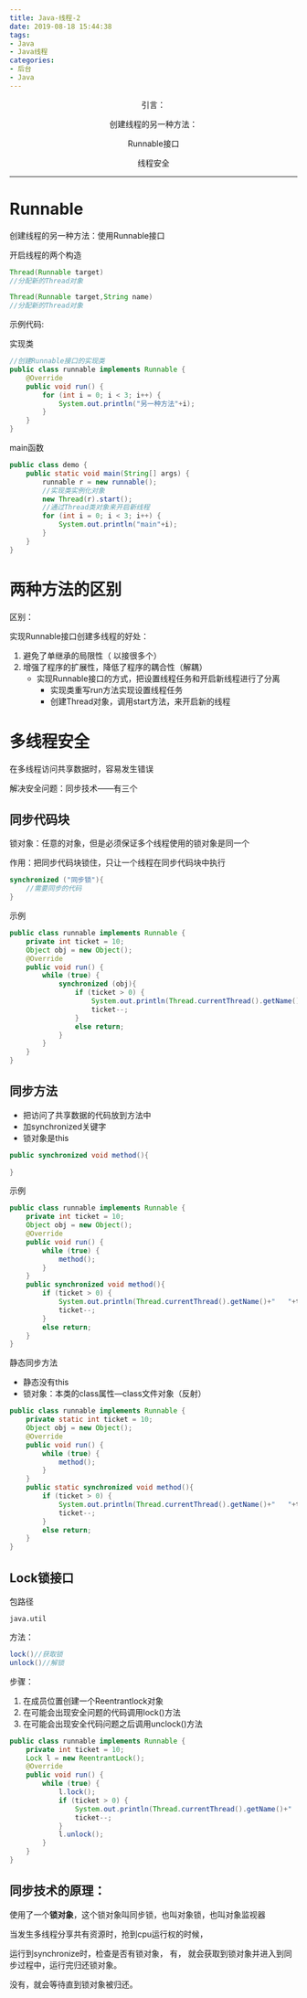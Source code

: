```yaml
---
title: Java-线程-2
date: 2019-08-18 15:44:38
tags: 
- Java
- Java线程
categories: 
- 后台
- Java
---
```

<center>
引言：

创建线程的另一种方法：

Runnable接口

线程安全
</center>

<!--more-->

--------

# Runnable

创建线程的另一种方法：使用Runnable接口

开启线程的两个构造
```java
Thread(Runnable target)
//分配新的Thread对象

Thread(Runnable target,String name)
//分配新的Thread对象
```

示例代码:

实现类
```java
//创建Runnable接口的实现类
public class runnable implements Runnable {
    @Override
    public void run() {
        for (int i = 0; i < 3; i++) {
            System.out.println("另一种方法"+i);
        }
    }
}
```
main函数
```java
public class demo {
    public static void main(String[] args) {
        runnable r = new runnable();
        //实现类实例化对象
        new Thread(r).start();
        //通过Thread类对象来开启新线程
        for (int i = 0; i < 3; i++) {
            System.out.println("main"+i);
        }
    }
}
```

# 两种方法的区别

区别：

实现Runnable接口创建多线程的好处：
1. 避免了单继承的局限性（ 以接很多个）
2. 增强了程序的扩展性，降低了程序的耦合性（解耦）
    + 实现Runnable接口的方式，把设置线程任务和开启新线程进行了分离
        - 实现类重写run方法实现设置线程任务
        - 创建Thread对象，调用start方法，来开启新的线程

# 多线程安全

在多线程访问共享数据时，容易发生错误

解决安全问题：同步技术——有三个

## 同步代码块

锁对象：任意的对象，但是必须保证多个线程使用的锁对象是同一个

作用：把同步代码块锁住，只让一个线程在同步代码块中执行

```java
synchronized ("同步锁"){
    //需要同步的代码
}
```
示例
```java
public class runnable implements Runnable {
    private int ticket = 10;
    Object obj = new Object();
    @Override
    public void run() {
        while (true) {
            synchronized (obj){
                if (ticket > 0) {
                    System.out.println(Thread.currentThread().getName()+"   "+ticket);
                    ticket--;
                }
                else return;
            }
        }
    }
}
```


## 同步方法

- 把访问了共享数据的代码放到方法中
- 加synchronized关键字
- 锁对象是this
```java
public synchronized void method(){
    
}
```
示例
```java
public class runnable implements Runnable {
    private int ticket = 10;
    Object obj = new Object();
    @Override
    public void run() {
        while (true) {
            method();
        }
    }
    public synchronized void method(){
        if (ticket > 0) {
            System.out.println(Thread.currentThread().getName()+"   "+ticket);
            ticket--;
        }
        else return;
    }
}
```
静态同步方法

- 静态没有this
- 锁对象：本类的class属性—class文件对象（反射）
```java
public class runnable implements Runnable {
    private static int ticket = 10;
    Object obj = new Object();
    @Override
    public void run() {
        while (true) {
            method();
        }
    }
    public static synchronized void method(){
        if (ticket > 0) {
            System.out.println(Thread.currentThread().getName()+"   "+ticket);
            ticket--;
        }
        else return;
    }
}
```

## Lock锁接口
包路径
```
java.util
```
方法：
```java
lock()//获取锁
unlock()//解锁
```
步骤：
1. 在成员位置创建一个Reentrantlock对象
2. 在可能会出现安全问题的代码调用lock()方法
3. 在可能会出现安全代码问题之后调用unclock()方法
```java
public class runnable implements Runnable {
    private int ticket = 10;
    Lock l = new ReentrantLock();
    @Override
    public void run() {
        while (true) {
            l.lock();
            if (ticket > 0) {
                System.out.println(Thread.currentThread().getName()+"   "+ticket);
                ticket--;
            }
            l.unlock();
        }
    }
}
```
## 同步技术的原理：

使用了一个**锁对象**，这个锁对象叫同步锁，也叫对象锁，也叫对象监视器

当发生多线程分享共有资源时，抢到cpu运行权的时候，

运行到synchronize时，检查是否有锁对象，
有，
就会获取到锁对象并进入到同步过程中，运行完归还锁对象。

没有，就会等待直到锁对象被归还。